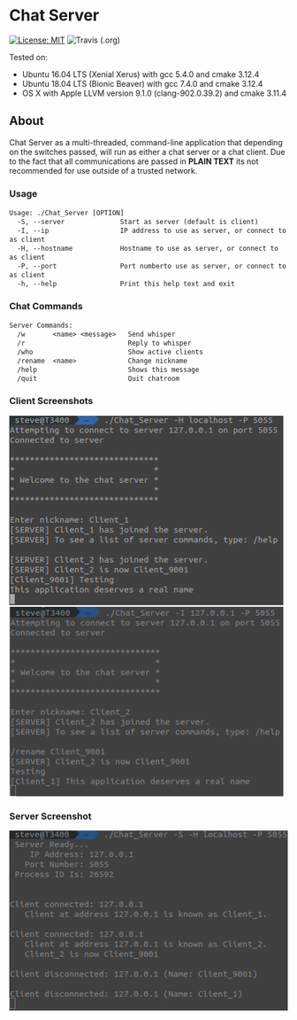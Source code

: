 # Chat Server

[![License: MIT](https://img.shields.io/badge/License-MIT-yellow.svg)](https://opensource.org/licenses/MIT)
![Travis (.org)](https://travis-ci.org/caminek/Chat_Server.svg?branch=master)

Tested on:
- Ubuntu 16.04 LTS (Xenial Xerus) with gcc 5.4.0 and cmake 3.12.4
- Ubuntu 18.04 LTS (Bionic Beaver) with gcc 7.4.0 and cmake 3.12.4
- OS X with Apple LLVM version 9.1.0 (clang-902.0.39.2) and cmake 3.11.4

## About

Chat Server as a multi-threaded, command-line application that depending on the switches passed, will run as either a chat server or a chat client.  Due to the fact that all communications are passed in **PLAIN TEXT** its not recommended for use outside of a trusted network.

### Usage
```
Usage: ./Chat_Server [OPTION]
  -S, --server              Start as server (default is client)
  -I, --ip                  IP address to use as server, or connect to as client
  -H, --hostname            Hostname to use as server, or connect to as client
  -P, --port                Port numberto use as server, or connect to as client
  -h, --help                Print this help text and exit
```


### Chat Commands
```
Server Commands:
  /w       <name> <message>   Send whisper
  /r                          Reply to whisper
  /who                        Show active clients
  /rename  <name>             Change nickname
  /help                       Shows this message
  /quit                       Quit chatroom
```

### Client Screenshots
<img src="c1_output.png" alt="Client 1 Output" height="342" width="496" />
<img src="c2_output.png" alt="Client 2" height="342" width="496" />

### Server Screenshot
<img src="server_output.png" alt="Server Output" height="325" width="506" />
